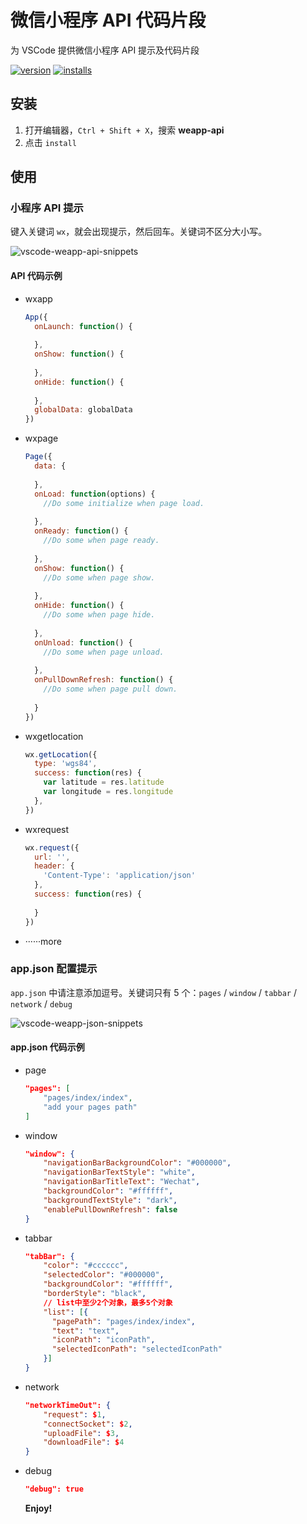 # 微信小程序 API 代码片段

为 VSCode 提供微信小程序 API 提示及代码片段

[![version](http://vsmarketplacebadge.apphb.com/version/coderfee.vscode-weapp-api.svg)](http://vsmarketplacebadge.apphb.com/version/coderfee.vscode-weapp-api.svg)
[![installs](http://vsmarketplacebadge.apphb.com/installs/coderfee.vscode-weapp-api.svg)](http://vsmarketplacebadge.apphb.com/installs/coderfee.vscode-weapp-api.svg)

## 安装

1. 打开编辑器，`Ctrl + Shift + X`，搜索 **weapp-api**
2. 点击 `install`

## 使用

### 小程序 API 提示

键入关键词 `wx`，就会出现提示，然后回车。关键词不区分大小写。

![vscode-weapp-api-snippets](http://oaz5uxplb.bkt.clouddn.com/vscode/api.gif)

#### API 代码示例

- wxapp

  ```javascript
  App({
    onLaunch: function() {
      
    },
    onShow: function() {
      
    },
    onHide: function() {
      
    },
    globalData: globalData
  })
  ```

- wxpage

  ```javascript
  Page({
    data: {
      
    },
    onLoad: function(options) {
      //Do some initialize when page load.
      
    },
    onReady: function() {
      //Do some when page ready.
      
    },
    onShow: function() {
      //Do some when page show.
      
    },
    onHide: function() {
      //Do some when page hide.
      
    },
    onUnload: function() {
      //Do some when page unload.
      
    },
    onPullDownRefresh: function() {
      //Do some when page pull down.
      
    }
  })
  ```

- wxgetlocation

  ```javascript
  wx.getLocation({
    type: 'wgs84',
    success: function(res) {
      var latitude = res.latitude
      var longitude = res.longitude
    },
  })
  ```

- wxrequest

  ```javascript
  wx.request({
    url: '',
    header: {
      'Content-Type': 'application/json'
    },
    success: function(res) {
      
    }
  })
  ```

- ······more

### app.json 配置提示

`app.json` 中请注意添加逗号。关键词只有 5 个：`pages` / `window` / `tabbar` / `network` / `debug`

![vscode-weapp-json-snippets](http://oaz5uxplb.bkt.clouddn.com/vscode/json.gif)

#### app.json 代码示例

- page

  ```json
  "pages": [
      "pages/index/index",
      "add your pages path"
  ]
  ```

- window

  ```json
  "window": {
      "navigationBarBackgroundColor": "#000000",
      "navigationBarTextStyle": "white",
      "navigationBarTitleText": "Wechat",
      "backgroundColor": "#ffffff",
      "backgroundTextStyle": "dark",
      "enablePullDownRefresh": false
  }
  ```

- tabbar

  ```json
  "tabBar": {
      "color": "#cccccc",
      "selectedColor": "#000000",
      "backgroundColor": "#ffffff",
      "borderStyle": "black",
      // list中至少2个对象，最多5个对象
      "list": [{
        "pagePath": "pages/index/index",
        "text": "text",
        "iconPath": "iconPath",
        "selectedIconPath": "selectedIconPath"
      }]
  }
  ```

- network

  ```json
  "networkTimeOut": {
      "request": $1,
      "connectSocket": $2,
      "uploadFile": $3,
      "downloadFile": $4
  }
  ```

- debug

  ```json
  "debug": true
  ```

  ​**Enjoy!**